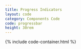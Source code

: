```yaml
---
title: Progress Indicators
layout: code
category: Components Code
code: progressbar
height: 30rem
---
```


{% include code-container.html %}
